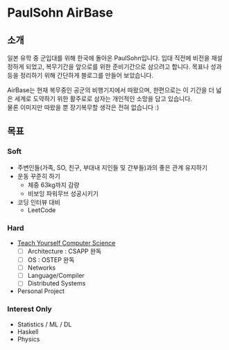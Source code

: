 # PaulSohn AirBase

## 소개

일본 유학 중 군입대를 위해 한국에 돌아온 PaulSohn입니다.
입대 직전에 비전을 재설정하게 되었고, 복무기간을 앞으로를 위한 준비기간으로 삼으려고 합니다.
목표나 성과 등을 정리하기 위해 간단하게 블로그를 만들어 보았습니다.

AirBase는 현재 복무중인 공군의 비행기지에서 따왔으며, 한편으로는 이 기간을 더 넓은 세계로 도약하기 위한 활주로로 삼자는 개인적인 소망을 담고 있습니다.  
물론 이미지만 따왔을 뿐 장기복무할 생각은 전혀 없습니다 :)

## 목표

### Soft
* 주변인들(가족, SO, 친구, 부대내 지인들 및 간부들)과의 좋은 관계 유지하기
* 운동 꾸준히 하기
  * 체중 63kg까지 감량
  * 비보잉 파워무브 성공시키기
* 코딩 인터뷰 대비
  * LeetCode

### Hard
* [Teach Yourself Computer Science](https://teachyourselfcs.com/)
  * [ ] Architecture : CSAPP 완독
  * [ ] OS : OSTEP 완독
  * [ ] Networks
  * [ ] Language/Compiler
  * [ ] Distributed Systems
* Personal Project

### Interest Only
* Statistics / ML / DL
* Haskell
* Physics


